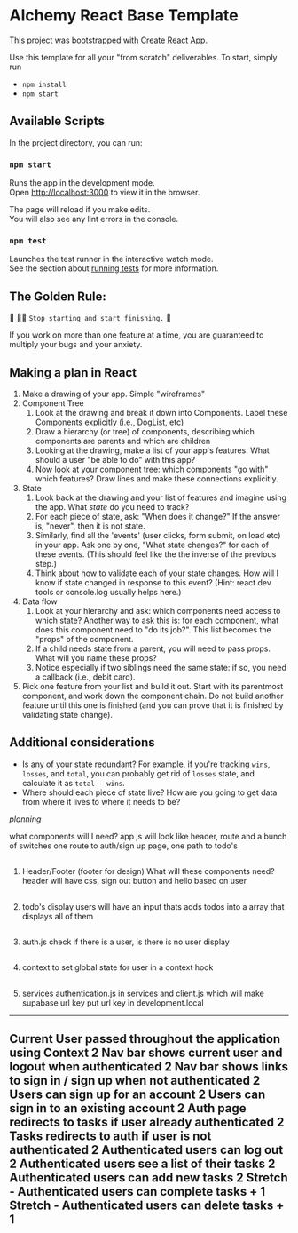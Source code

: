 # Alchemy React Base Template

This project was bootstrapped with [Create React App](https://github.com/facebook/create-react-app).

Use this template for all your "from scratch" deliverables. To start, simply run

- `npm install`
- `npm start`

## Available Scripts

In the project directory, you can run:

### `npm start`

Runs the app in the development mode.\
Open [http://localhost:3000](http://localhost:3000) to view it in the browser.

The page will reload if you make edits.\
You will also see any lint errors in the console.

### `npm test`

Launches the test runner in the interactive watch mode.\
See the section about [running tests](https://facebook.github.io/create-react-app/docs/running-tests) for more information.

## The Golden Rule: 

🦸 🦸‍♂️ `Stop starting and start finishing.` 🏁

If you work on more than one feature at a time, you are guaranteed to multiply your bugs and your anxiety.

## Making a plan in React
1) Make a drawing of your app. Simple "wireframes" 
1) Component Tree
    1) Look at the drawing and break it down into Components. Label these Components explicitly (i.e., DogList, etc)
    1) Draw a hierarchy (or tree) of components, describing which components are parents and which are children 
    1) Looking at the drawing, make a list of your app's features. What should a user "be able to do" with this app?
    1) Now look at your component tree: which components "go with" which features? Draw lines and make these connections explicitly.
1) State
    1) Look back at the drawing and your list of features and imagine using the app. What _state_ do you need to track? 
    1) For each piece of state, ask: "When does it change?" If the answer is, "never", then it is not state.
    1) Similarly, find all the 'events' (user clicks, form submit, on load etc) in your app. Ask one by one, "What state changes?" for each of these events. (This should feel like the the inverse of the previous step.)
    1) Think about how to validate each of your state changes. How will I know if state changed in response to this event? (Hint: react dev tools or console.log usually helps here.)
1) Data flow
    1) Look at your hierarchy and ask: which components need access to which state? Another way to ask this is: for each component, what does this component need to "do its job?". This list becomes the "props" of the component.
    1) If a child needs state from a parent, you will need to pass props. What will you name these props? 
    1) Notice especially if two siblings need the same state: if so, you need a callback (i.e., debit card).
1) Pick one feature from your list and build it out. Start with its parentmost component, and work down the component chain. Do not build another feature until this one is finished (and you can prove that it is finished by validating state change).

## Additional considerations
- Is any of your state redundant? For example, if you're tracking `wins`, `losses`, and `total`, you can probably get rid of `losses` state, and calculate it as `total - wins`.
- Where should each piece of state live? How are you going to get data from where it lives to where it needs to be?


*planning* 

what components will I need?
app js will look like header, route and a bunch of switches one route to auth/sign up page, one path to todo's
##
1) Header/Footer (footer for design) 
What will these components need? header will have css, sign out button and  hello based on user
##
2) todo's display
users will have an input thats adds todos into a array that displays all of them
##
3) auth.js
check if there is a user, is there is no user display 
##
4) context to set global state for user
in a context hook
##
5) services authentication.js in services and client.js which will make supabase url key
put url key in development.local


------------------------------------------------------------------------
Current User passed throughout the application using Context	2
Nav bar shows current user and logout when authenticated	2
Nav bar shows links to sign in / sign up when not authenticated	2
Users can sign up for an account	2
Users can sign in to an existing account	2
Auth page redirects to tasks if user already authenticated	2
Tasks redirects to auth if user is not authenticated	2
Authenticated users can log out	2
Authenticated users see a list of their tasks	2
Authenticated users can add new tasks	2
Stretch - Authenticated users can complete tasks	+ 1
Stretch - Authenticated users can delete tasks	+ 1
------------------------------------------------------------------------